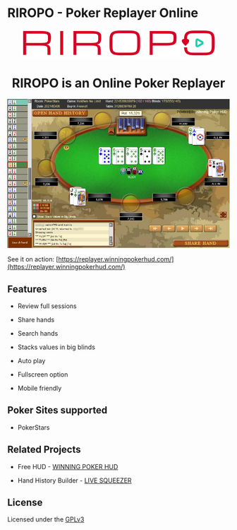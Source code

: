 # RIROPO - Poker Replayer Online

<p align="center">
  <a href="https://replayer.winningpokerhud.com/">
    <img src="./docs/riropo-logo.png" alt="riropo-poker-replayer">
  </a>
</p>

<h1 align="center">
RIROPO is an Online Poker Replayer
</h1>

<p align="center">
  <a href="https://replayer.winningpokerhud.com/">
    <img src="./docs/riropo-screenshot.jpeg" alt="riropo-poker-replayer">
  </a>
</p>

See it on action: [https://replayer.winningpokerhud.com/](https://replayer.winningpokerhud.com/)

## Features

* Review full sessions

* Share hands

* Search hands

* Stacks values in big blinds

* Auto play

* Fullscreen option

* Mobile friendly

## Poker Sites supported

* PokerStars

## Related Projects

* Free HUD - [WINNING POKER HUD](https://winningpokerhud.com/)

* Hand History Builder - [LIVE SQUEEZER](https://livesqueezer.winningpokerhud.com/)

## License

Licensed under the [GPLv3](./LICENSE)